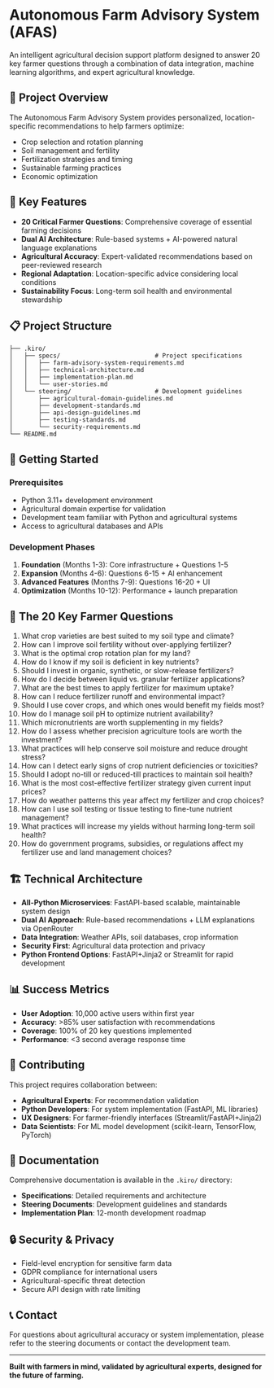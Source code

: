 # Autonomous Farm Advisory System (AFAS)

An intelligent agricultural decision support platform designed to answer 20 key farmer questions through a combination of data integration, machine learning algorithms, and expert agricultural knowledge.

## 🌱 Project Overview

The Autonomous Farm Advisory System provides personalized, location-specific recommendations to help farmers optimize:
- Crop selection and rotation planning
- Soil management and fertility
- Fertilization strategies and timing
- Sustainable farming practices
- Economic optimization

## 🎯 Key Features

- **20 Critical Farmer Questions**: Comprehensive coverage of essential farming decisions
- **Dual AI Architecture**: Rule-based systems + AI-powered natural language explanations
- **Agricultural Accuracy**: Expert-validated recommendations based on peer-reviewed research
- **Regional Adaptation**: Location-specific advice considering local conditions
- **Sustainability Focus**: Long-term soil health and environmental stewardship

## 📋 Project Structure

```
├── .kiro/
│   ├── specs/                          # Project specifications
│   │   ├── farm-advisory-system-requirements.md
│   │   ├── technical-architecture.md
│   │   ├── implementation-plan.md
│   │   └── user-stories.md
│   └── steering/                       # Development guidelines
│       ├── agricultural-domain-guidelines.md
│       ├── development-standards.md
│       ├── api-design-guidelines.md
│       ├── testing-standards.md
│       └── security-requirements.md
└── README.md
```

## 🚀 Getting Started

### Prerequisites
- Python 3.11+ development environment
- Agricultural domain expertise for validation
- Development team familiar with Python and agricultural systems
- Access to agricultural databases and APIs

### Development Phases
1. **Foundation** (Months 1-3): Core infrastructure + Questions 1-5
2. **Expansion** (Months 4-6): Questions 6-15 + AI enhancement
3. **Advanced Features** (Months 7-9): Questions 16-20 + UI
4. **Optimization** (Months 10-12): Performance + launch preparation

## 🌾 The 20 Key Farmer Questions

1. What crop varieties are best suited to my soil type and climate?
2. How can I improve soil fertility without over-applying fertilizer?
3. What is the optimal crop rotation plan for my land?
4. How do I know if my soil is deficient in key nutrients?
5. Should I invest in organic, synthetic, or slow-release fertilizers?
6. How do I decide between liquid vs. granular fertilizer applications?
7. What are the best times to apply fertilizer for maximum uptake?
8. How can I reduce fertilizer runoff and environmental impact?
9. Should I use cover crops, and which ones would benefit my fields most?
10. How do I manage soil pH to optimize nutrient availability?
11. Which micronutrients are worth supplementing in my fields?
12. How do I assess whether precision agriculture tools are worth the investment?
13. What practices will help conserve soil moisture and reduce drought stress?
14. How can I detect early signs of crop nutrient deficiencies or toxicities?
15. Should I adopt no-till or reduced-till practices to maintain soil health?
16. What is the most cost-effective fertilizer strategy given current input prices?
17. How do weather patterns this year affect my fertilizer and crop choices?
18. How can I use soil testing or tissue testing to fine-tune nutrient management?
19. What practices will increase my yields without harming long-term soil health?
20. How do government programs, subsidies, or regulations affect my fertilizer use and land management choices?

## 🏗️ Technical Architecture

- **All-Python Microservices**: FastAPI-based scalable, maintainable system design
- **Dual AI Approach**: Rule-based recommendations + LLM explanations via OpenRouter
- **Data Integration**: Weather APIs, soil databases, crop information
- **Security First**: Agricultural data protection and privacy
- **Python Frontend Options**: FastAPI+Jinja2 or Streamlit for rapid development

## 📊 Success Metrics

- **User Adoption**: 10,000 active users within first year
- **Accuracy**: >85% user satisfaction with recommendations
- **Coverage**: 100% of 20 key questions implemented
- **Performance**: <3 second average response time

## 🤝 Contributing

This project requires collaboration between:
- **Agricultural Experts**: For recommendation validation
- **Python Developers**: For system implementation (FastAPI, ML libraries)
- **UX Designers**: For farmer-friendly interfaces (Streamlit/FastAPI+Jinja2)
- **Data Scientists**: For ML model development (scikit-learn, TensorFlow, PyTorch)

## 📄 Documentation

Comprehensive documentation is available in the `.kiro/` directory:
- **Specifications**: Detailed requirements and architecture
- **Steering Documents**: Development guidelines and standards
- **Implementation Plan**: 12-month development roadmap

## 🔒 Security & Privacy

- Field-level encryption for sensitive farm data
- GDPR compliance for international users
- Agricultural-specific threat detection
- Secure API design with rate limiting

## 📞 Contact

For questions about agricultural accuracy or system implementation, please refer to the steering documents or contact the development team.

---

**Built with farmers in mind, validated by agricultural experts, designed for the future of farming.**